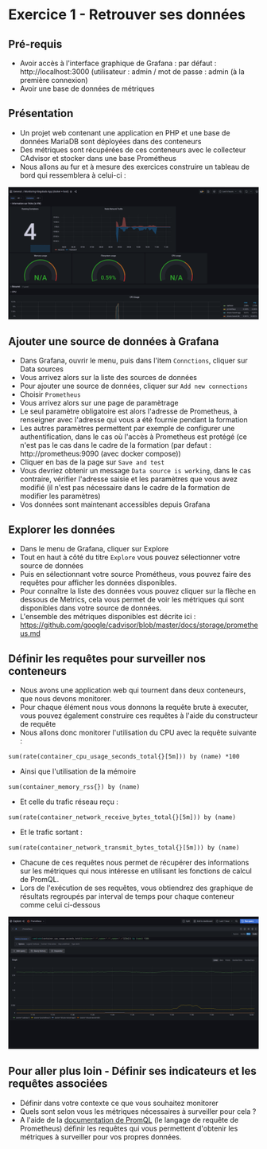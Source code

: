# Exercice 1 - Retrouver ses données

## Pré-requis

- Avoir accès à l'interface graphique de Grafana : par défaut : http://localhost:3000 (utilisateur : admin / mot de passe : admin (à la première connexion)
- Avoir une base de données de métriques

## Présentation 

- Un projet web contenant une application en PHP et une base de données MariaDB sont déployées dans des conteneurs
- Des métriques sont récupérées de ces conteneurs avec le collecteur CAdvisor et stocker dans une base Prométheus
- Nous allons au fur et à mesure des exercices construire un tableau de bord qui ressemblera à celui-ci :

![](img/exo1/dashboard_cible.png)

## Ajouter une source de données à Grafana

- Dans Grafana, ouvrir le menu, puis dans l'item `Connctions`, cliquer sur Data sources
- Vous arrivez alors sur la liste des sources de données
- Pour ajouter une source de données, cliquer sur `Add new connections`
- Choisir `Prometheus` 
- Vous arrivez alors sur une page de paramètrage
- Le seul paramètre obligatoire est alors l'adresse de Prometheus, à renseigner avec l'adresse qui vous a été fournie pendant la formation
- Les autres paramètres permettent par exemple de configurer une authentification, dans le cas où l'accès à Prometheus est protégé (ce n'est pas le cas dans le cadre de la formation (par defaut : http://prometheus:9090 (avec docker compose))
- Cliquer en bas de la page sur `Save and test`
- Vous devriez obtenir un message `Data source is working`, dans le cas contraire, vérifier l'adresse saisie et les paramètres que vous avez modifié (il n'est pas nécessaire dans le cadre de la formation de modifier les paramètres)
- Vos données sont maintenant accessibles depuis Grafana

## Explorer les données

- Dans le menu de Grafana, cliquer sur Explore
- Tout en haut à côté du titre `Explore` vous pouvez sélectionner votre source de données
- Puis en sélectionnant votre source Prométheus, vous pouvez faire des requêtes pour afficher les données disponibles.
- Pour connaître la liste des données vous pouvez cliquer sur la flèche en dessous de Metrics, cela vous permet de voir les métriques qui sont disponibles dans votre source de données.
- L'ensemble des métriques disponibles est décrite ici : https://github.com/google/cadvisor/blob/master/docs/storage/prometheus.md 

## Définir les requêtes pour surveiller nos conteneurs 

- Nous avons une application web qui tournent dans deux conteneurs, que nous devons monitorer.
- Pour chaque élément nous vous donnons la requête brute à executer, vous pouvez également construire ces requêtes à l'aide du constructeur de requête
- Nous allons donc monitorer l'utilisation du CPU avec la requête suivante : 
```
sum(rate(container_cpu_usage_seconds_total{}[5m])) by (name) *100

```

- Ainsi que l'utilisation de la mémoire
```
sum(container_memory_rss{}) by (name)
```
- Et celle du trafic réseau reçu : 
```
sum(rate(container_network_receive_bytes_total{}[5m])) by (name)
```
- Et le trafic sortant :
```
sum(rate(container_network_transmit_bytes_total{}[5m])) by (name)
```
* Chacune de ces requêtes nous permet de récupérer des informations sur les métriques qui nous intéresse en utilisant les fonctions de calcul de PromQL.
* Lors de l'exécution de ses requêtes, vous obtiendrez des graphique de résultats regroupés par interval de temps pour chaque conteneur comme celui ci-dessous

![](img/exo1/result_explore.png)

## Pour aller plus loin - Définir ses indicateurs et les requêtes associées

- Définir dans votre contexte ce que vous souhaitez monitorer 
- Quels sont selon vous les métriques nécessaires à surveiller pour cela ?
- A l'aide de la [documentation de PromQL](https://prometheus.io/docs/prometheus/latest/querying/basics/) (le langage de requête de Prometheus) définir les requêtes qui vous permettent d'obtenir les métriques à surveiller pour vos propres données.
 
